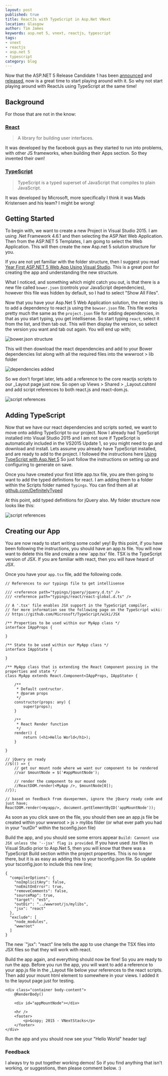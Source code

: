 ```yaml
---
layout: post
published: true
title: ReactJs with TypeScript in Asp.Net VNext
location: Glasgow
author: Tim James
keywords: asp.net 5, vnext, reactjs, typescript
tags:
- vnext
- reactjs
- asp.net 5
- typescript
category: blog
---
```


Now that the ASP.NET 5 Release Candidate 1 has been [announced](http://blogs.msdn.com/b/webdev/archive/2015/11/18/announcing-asp-net-5-release-candidate-1.aspx) and [released](https://get.asp.net/), now is a great time to start playing around with it. So why not start playing around with ReactJs using TypeScript at the same time!

## Background

For those that are not in the know:

### [React](https://facebook.github.io/react/)
> A library for building user interfaces. 

It was developed by the facebook guys as they started to run into problems, with other JS frameworks, when building their Apps section. So they invented their own!

### [TypeScript](http://www.typescriptlang.org/)
> TypeScript is a typed superset of JavaScript that compiles to plain JavaScript.

It was developed by Microsoft, more specifically I think it was Mads Kristensen and his team? I might be wrong!

## Getting Started

To begin with, we want to create a new Project in Visual Studio 2015. I am using .Net Framework 4.6.1 and then selecting the ASP.Net Web Application. Then from the ASP.NET 5 Templates, I am going to select the Web Application. This will then create the new Asp.net 5 solution structure for you.

<!--excerpt-->

If you are not yet familiar with the folder structure, then I suggest you read [Year First ASP.NET 5 Web App Using Visual Studio](http://docs.asp.net/en/latest/tutorials/your-first-aspnet-application.html). This is a great post for creating the app and understanding the new structure.

What I noticed, and something which might catch you out, is that there is a new file called `bower.json` (controls your JavaScript dependencies), however this file was hidden by default, so I had to select "Show All Files".

Now that you have your Asp.Net 5 Web Application solution, the next step is to add a dependency to react js using the `bowser.json` file. This file works pretty much the same as the `project.json` file for adding dependencies, in that as you start typing, you get intellisense. So start typing `react`, select it from the list, and then tab out. This will then display the version, so select the version you want and tab out again. You will end up with;

![bower.json structure](/img/vnext/react/add-react-to-bower-config.JPG)

This will then download the react dependencies and add to your Bower dependencies list along with all the required files into the wwwroot > lib folder

![dependencies added](/img/vnext/react/react-dependencies-added.JPG)

So we don't forget later, lets add a reference to the core reactjs scripts to our _Layout page just now. So open up Views > Shared > _Layout.cshtml and add script references to both react.js and react-dom.js.

![script references](/img/vnext/react/dev-app-script-references.JPG)

## Adding TypeScript

Now that we have our react dependencies and scripts sorted, we want to move onto adding TypeScript to our project. Now I already had TypeScript installed into Visual Studio 2015 and I am not sure if TypeScript is automatically included in the VS2015 Update 1, so you might need to go and download and install.
Lets assume you already have TypeScript installed, and are ready to add to the project. I followed the instructions here [Using TypeScript with Asp.Net 5](https://github.com/Microsoft/typescript/wiki/Using-TypeScript-With-ASP.NET-5) So just follow the instructions on setting up and configuring to generate on save.

Once you have created your first little app.tsx file, you are then going to want to add the typed definitions for react. I am adding them to a folder within the Scripts folder named `Typings`. You can find them all at [github.com/DefinitelyTyped](https://github.com/DefinitelyTyped/DefinitelyTyped/tree/master/react)

At this point, add typed definitions for jQuery also. My folder structure now looks like this:

![script references](/img/vnext/react/folder-structure.JPG)

## Creating our App

You are now ready to start writing some code! yey! By this point, if you have been following the instructions, you should have an app.ts file. You will now want to delete this file and create a new `app.tsx' file. TSX is the TypeScript version of JSX. If you are familiar with react, then you will have heard of JSX.

Once you have your `app.tsx` file, add the following code.

    // References to our typings file to get intellisense

    /// <reference path="typings/jquery/jquery.d.ts" />
    /// <reference path="typings/react/react-global.d.ts" />

    // A '.tsx' file enables JSX support in the TypeScript compiler, 
    // for more information see the following page on the TypeScript wiki:
    // https://github.com/Microsoft/TypeScript/wiki/JSX

    /** Properties to be used within our MyApp class */
    interface IAppProps {

    }

    /** State to be used within our MyApp class */
    interface IAppState {

    }

    /** MyApp class that is extending the React Component passing in the properties and state */
    class MyApp extends React.Component<IAppProps, IAppState> {
    
        /**
         * Default contructor.
         * @param props
         */
        constructor(props: any) {
            super(props);
        }

        /**
         * React Render function
         */
        render() {
            return (<h1>Hello World</h1>);
        }

    }

    // jQuery on ready
    //$(() => {
        // get our mount node where we want our component to be rendered
        //var $mountNode = $('#appMountNode');     

        // render the component to our mound node
        //ReactDOM.render(<MyApp />, $mountNode[0]);
    //});

    // based on feedback from davepermen, ignore the jQuery ready code and just have;    
    ReactDOM.render(<myapp/>, document.getElementByID('appMountNode'));

As soon as you click save on the file, you should then see an app.js file be created within your wwwroot > js > mylibs filder (or what ever path you had in your "outDir" within the tsconfig.json file)

Build the app, and you should see some errors appear `Build: Cannont use JSX unless the '--jsx' flag is provided`. If you have used .tsx files in Visual Studio prior to Asp.Net 5, then you will know that there was a TypeScript Build section within the project properties. This is no longer there, but it is as easy as adding this to your tsconfig.json file. So update your tsconfig.json to include this new line;

    {
      "compilerOptions": {
        "noImplicitAny": false,
        "noEmitOnError": true,
        "removeComments": false,
        "sourceMap": true,
        "target": "es5",
        "outDir": "../wwwroot/js/mylibs",
        "jsx": "react"
      },
      "exclude": [
        "node_modules",
        "wwwroot"
      ]
    }

The new `"jsx": "react" line tells the app to use change the TSX files into JSX files so that they will work with react.

Build the app again, and everything should now be fine! So you are ready to run the app. Before you run the app, you will want to add a reference to your app.js file in the _Layout file below your references to the react scripts. Then add your mount html element to somewhere in your views. I added it to the layout page just for testing.

    <div class="container body-content">
        @RenderBody()

        <div id="appMountNode"></div>

        <hr />
        <footer>
            <p>&copy; 2015 - VNextStacks</p>
        </footer>
    </div>

Run the app and you should now see your "Hello World" header tag!

### Feedback

I always try to put together working demos! So if you find anything that isn't working, or suggestions, then please comment below. :)

